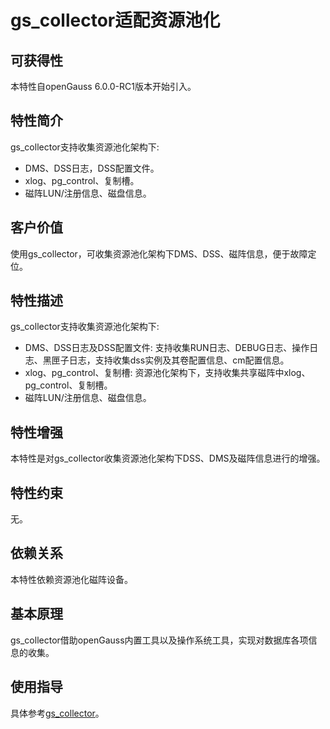 # gs_collector适配资源池化

## 可获得性

本特性自openGauss 6.0.0-RC1版本开始引入。

## 特性简介

gs_collector支持收集资源池化架构下:

-   DMS、DSS日志，DSS配置文件。
-   xlog、pg_control、复制槽。
-   磁阵LUN/注册信息、磁盘信息。

## 客户价值

使用gs_collector，可收集资源池化架构下DMS、DSS、磁阵信息，便于故障定位。

## 特性描述

gs_collector支持收集资源池化架构下:

-   DMS、DSS日志及DSS配置文件: 支持收集RUN日志、DEBUG日志、操作日志、黑匣子日志，支持收集dss实例及其卷配置信息、cm配置信息。
-   xlog、pg_control、复制槽: 资源池化架构下，支持收集共享磁阵中xlog、pg_control、复制槽。
-   磁阵LUN/注册信息、磁盘信息。

## 特性增强

本特性是对gs_collector收集资源池化架构下DSS、DMS及磁阵信息进行的增强。

## 特性约束

无。

## 依赖关系

本特性依赖资源池化磁阵设备。

## 基本原理

gs_collector借助openGauss内置工具以及操作系统工具，实现对数据库各项信息的收集。

## 使用指导

具体参考[gs_collector](../ToolandCommandReference/gs_collector.md)。
